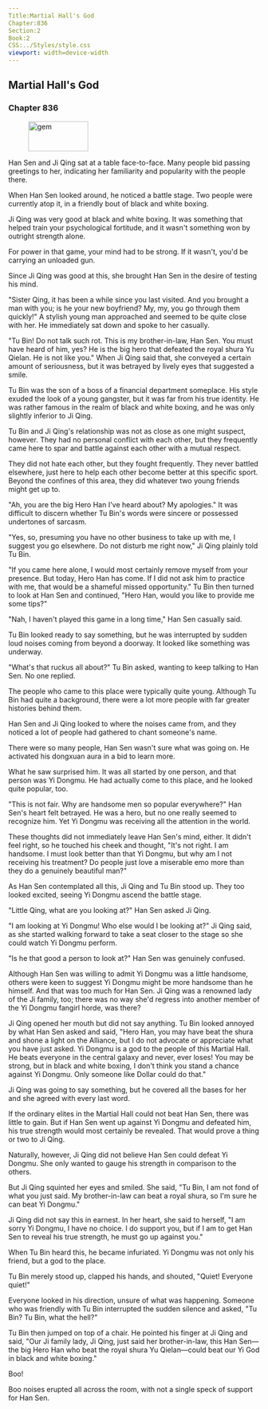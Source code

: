 ```yaml
---
Title:Martial Hall's God 
Chapter:836 
Section:2 
Book:2 
CSS:../Styles/style.css 
viewport: width=device-width
---
```

  
## Martial Hall's God
### Chapter 836
  
<figure>
	<img src="../Images/gem.gif" alt="gem" id="gem" width="120" height="60" />
</figure>
  

  
Han Sen and Ji Qing sat at a table face-to-face. Many people bid passing greetings to her, indicating her familiarity and popularity with the people there.

When Han Sen looked around, he noticed a battle stage. Two people were currently atop it, in a friendly bout of black and white boxing.

Ji Qing was very good at black and white boxing. It was something that helped train your psychological fortitude, and it wasn't something won by outright strength alone.

For power in that game, your mind had to be strong. If it wasn't, you'd be carrying an unloaded gun.

Since Ji Qing was good at this, she brought Han Sen in the desire of testing his mind.

"Sister Qing, it has been a while since you last visited. And you brought a man with you; is he your new boyfriend? My, my, you go through them quickly!" A stylish young man approached and seemed to be quite close with her. He immediately sat down and spoke to her casually.

"Tu Bin! Do not talk such rot. This is my brother-in-law, Han Sen. You must have heard of him, yes? He is the big hero that defeated the royal shura Yu Qielan. He is not like you." When Ji Qing said that, she conveyed a certain amount of seriousness, but it was betrayed by lively eyes that suggested a smile.

Tu Bin was the son of a boss of a financial department someplace. His style exuded the look of a young gangster, but it was far from his true identity. He was rather famous in the realm of black and white boxing, and he was only slightly inferior to Ji Qing.

Tu Bin and Ji Qing's relationship was not as close as one might suspect, however. They had no personal conflict with each other, but they frequently came here to spar and battle against each other with a mutual respect.

They did not hate each other, but they fought frequently. They never battled elsewhere, just here to help each other become better at this specific sport. Beyond the confines of this area, they did whatever two young friends might get up to.

"Ah, you are the big Hero Han I've heard about? My apologies." It was difficult to discern whether Tu Bin's words were sincere or possessed undertones of sarcasm.

"Yes, so, presuming you have no other business to take up with me, I suggest you go elsewhere. Do not disturb me right now," Ji Qing plainly told Tu Bin.

"If you came here alone, I would most certainly remove myself from your presence. But today, Hero Han has come. If I did not ask him to practice with me, that would be a shameful missed opportunity." Tu Bin then turned to look at Han Sen and continued, "Hero Han, would you like to provide me some tips?"

"Nah, I haven't played this game in a long time," Han Sen casually said.

Tu Bin looked ready to say something, but he was interrupted by sudden loud noises coming from beyond a doorway. It looked like something was underway.

"What's that ruckus all about?" Tu Bin asked, wanting to keep talking to Han Sen. No one replied.

The people who came to this place were typically quite young. Although Tu Bin had quite a background, there were a lot more people with far greater histories behind them.

Han Sen and Ji Qing looked to where the noises came from, and they noticed a lot of people had gathered to chant someone's name.

There were so many people, Han Sen wasn't sure what was going on. He activated his dongxuan aura in a bid to learn more.

What he saw surprised him. It was all started by one person, and that person was Yi Dongmu. He had actually come to this place, and he looked quite popular, too.

"This is not fair. Why are handsome men so popular everywhere?" Han Sen's heart felt betrayed. He was a hero, but no one really seemed to recognize him. Yet Yi Dongmu was receiving all the attention in the world.

These thoughts did not immediately leave Han Sen's mind, either. It didn't feel right, so he touched his cheek and thought, "It's not right. I am handsome. I must look better than that Yi Dongmu, but why am I not receiving his treatment? Do people just love a miserable emo more than they do a genuinely beautiful man?"

As Han Sen contemplated all this, Ji Qing and Tu Bin stood up. They too looked excited, seeing Yi Dongmu ascend the battle stage.

"Little Qing, what are you looking at?" Han Sen asked Ji Qing.

"I am looking at Yi Dongmu! Who else would I be looking at?" Ji Qing said, as she started walking forward to take a seat closer to the stage so she could watch Yi Dongmu perform.

"Is he that good a person to look at?" Han Sen was genuinely confused.

Although Han Sen was willing to admit Yi Dongmu was a little handsome, others were keen to suggest Yi Dongmu might be more handsome than he himself. And that was too much for Han Sen. Ji Qing was a renowned lady of the Ji family, too; there was no way she'd regress into another member of the Yi Dongmu fangirl horde, was there?

Ji Qing opened her mouth but did not say anything. Tu Bin looked annoyed by what Han Sen asked and said, "Hero Han, you may have beat the shura and shone a light on the Alliance, but I do not advocate or appreciate what you have just asked. Yi Dongmu is a god to the people of this Martial Hall. He beats everyone in the central galaxy and never, ever loses! You may be strong, but in black and white boxing, I don't think you stand a chance against Yi Dongmu. Only someone like Dollar could do that."

Ji Qing was going to say something, but he covered all the bases for her and she agreed with every last word.

If the ordinary elites in the Martial Hall could not beat Han Sen, there was little to gain. But if Han Sen went up against Yi Dongmu and defeated him, his true strength would most certainly be revealed. That would prove a thing or two to Ji Qing.

Naturally, however, Ji Qing did not believe Han Sen could defeat Yi Dongmu. She only wanted to gauge his strength in comparison to the others.

But Ji Qing squinted her eyes and smiled. She said, "Tu Bin, I am not fond of what you just said. My brother-in-law can beat a royal shura, so I'm sure he can beat Yi Dongmu."

Ji Qing did not say this in earnest. In her heart, she said to herself, "I am sorry Yi Dongmu, I have no choice. I do support you, but if I am to get Han Sen to reveal his true strength, he must go up against you."

When Tu Bin heard this, he became infuriated. Yi Dongmu was not only his friend, but a god to the place.

Tu Bin merely stood up, clapped his hands, and shouted, "Quiet! Everyone quiet!"

Everyone looked in his direction, unsure of what was happening. Someone who was friendly with Tu Bin interrupted the sudden silence and asked, "Tu Bin? Tu Bin, what the hell?"

Tu Bin then jumped on top of a chair. He pointed his finger at Ji Qing and said, "Our Ji family lady, Ji Qing, just said her brother-in-law, this Han Sen—the big Hero Han who beat the royal shura Yu Qielan—could beat our Yi God in black and white boxing."

Boo!

Boo noises erupted all across the room, with not a single speck of support for Han Sen.